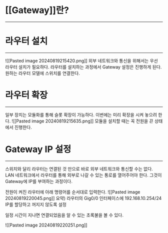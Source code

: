 # [[Gateway]]란?
---

# 라우터 설치
---
![[Pasted image 20240819215420.png]]
외부 네트워크와 통신을 위해서는 우선 라우터 설치가 필요하다.
라우터를 설치하는 과정에서 Gateway 설정은 진행하게 된다.
원하는 라우터 모델에 스위치를 연결한다.

# 라우터 확장
---
일부 장치는 모듈화를 통해 슬롯 확장이 가능하다.
이번에는 미리 확장을 시켜 놓으려 한다.
![[Pasted image 20240819215635.png]]
모듈을 설치할 때는 꼭 전원을 끈 상태에서 진행한다.

# Gateway IP 설정
---
스위치와 달리 라우터는 연결된 것 만으로 바로 외부 네트워크와 통신할 수는 없다.
LAN 네트워크에서 라우터를 통해 외부로 나갈 수 있는 통로를 열어주어야 한다.
그것이 Gateway에 IP를 부여하는 과정이다.

전원이 켜진 라우터에 아래 명령어를 순서대로 입력한다.
![[Pasted image 20240819220045.png]]
요약) 
라우터의 Gig0/0 인터페이스에 192.168.10.254/24 IP를 할당하고 꺼지지 않도록 설정

일정 시간이 지나면 연결되었음을 알 수 있는 초록불을 볼 수 있다.

![[Pasted image 20240819220251.png]]
